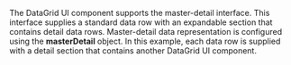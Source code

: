 The DataGrid UI component supports the master-detail interface. This interface supplies a&nbsp;standard data row with an&nbsp;expandable section that contains detail data rows. Master-detail data representation is&nbsp;configured using the **masterDetail** object. In&nbsp;this example, each data row is&nbsp;supplied with a&nbsp;detail section that contains another DataGrid UI component.